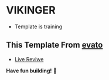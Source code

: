# VIKINGER

- Template is training

## This Template From [evato](https://webdesign.tutsplus.com/articles/html-gaming-website-templates--cms-35667)

- [Live Reviwe](https://raw.githack.com/sonsalem/VIKINGER/master/profile-landing.html)

**Have fun building!** 🚀
